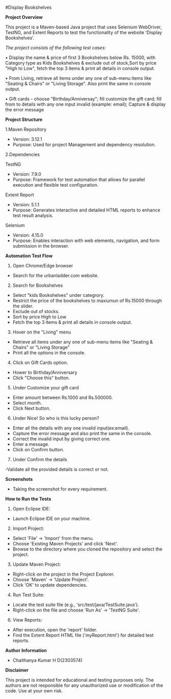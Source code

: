 #Display Bookshelves

**Project Overview**
 
This project is a Maven-based Java project that uses Selenium WebDriver, TestNG, and Extent Reports to test the functionality of the website ‘Display Bookshelves’.
 
*The project consists of the following test cases:*

•	Display the name & price of first 3 Bookshelves below Rs. 15000, with Category type as Kids Bookshelves & exclude out of stock,Sort by price "High 	to Low", fetch the top 3 items & print all details in console output.

•	From Living, retrieve all items under any one of sub-menu items like  "Seating & Chairs" or "Living Storage". Also print the same in console output.

•	Gift cards - choose "Birthday/Anniversay"; fill customize the gift card; fill from to details with any one input invalid (example: email); Capture 	& display the error message
 
**Project Structure**
 
1.Maven Repository
 
- Version: 3.12.1
- Purpose: Used for project Management and dependency resolution.
 
2.Dependencies
  
TestNG
- Version: 7.9.0
- Purpose: Framework for test automation that allows for parallel execution and flexible test configuration.
 
Extent Report
- Version: 5.1.1
- Purpose: Generates interactive and detailed HTML reports to enhance test result analysis.
 
Selenium
- Version: 4.15.0
- Purpose: Enables interaction with web elements, navigation, and form submission in the browser.

 
**Automation Test Flow**
 
1. Open Chrome/Edge browser

- Search for the urbanladder.com website.
 
2. Search for Bookshelves

- Select "kids Bookshelves" under categrory.
- Restrict the price of the bookshelves to maxiumun of Rs.15000 through the slider.
- Exclude out of stocks.
- Sort by price High to Low 
- Fetch the top 3 items & print all details in console output.

3. Hover on the "Living" menu

- Retrieve all items under any one of sub-menu items like  "Seating & Chairs" or "Living Storage"
- Print all the options in the console.

4. Click on Gift Cards option.

- Hower to Birthday/Anniversary
- Click "Choose this" button.
 
5. Under Customize your gift card

- Enter amount between Rs.1000 and Rs.500000.
- Select month.
- Click Next button.

6. Under Nice! So who is this lucky person?

- Enter all the details with any one invalid input(ex:email).
- Capture the error message and also print the same in the console.
- Correct the invalid input by giving correct one.
- Enter a message.
- Click on Confirm button.

7. Under Confirm the details

-Validate all the provided details is correct or not.


**Screenshots**

- Taking the screenshot for every requirement.

**How to Run the Tests**
 
1. Open Eclipse IDE:
- Launch Eclipse IDE on your machine.
 
2. Import Project:
- Select 'File' -> 'Import' from the menu.
- Choose 'Existing Maven Projects' and click 'Next'.
- Browse to the directory where you cloned the repository and select the project.
 
3. Update Maven Project:
- Right-click on the project in the Project Explorer.
- Choose 'Maven' -> 'Update Project'.
- Click 'OK' to update dependencies.
 
4. Run Test Suite:
- Locate the test suite file (e.g., 'src/test/java/TestSuite.java').
- Right-click on the file and choose 'Run As' -> 'TestNG Suite'.
 
6. View Reports:
- After execution, open the 'report' folder.
- Find the Extent Report HTML file ('myReport.html') for detailed test reports.
 
**Author Information**
 
- Chaithanya Kumar H D(2303574)


**Disclaimer**
 
This project is intended for educational and testing purposes only. The authors are not responsible for any unauthorized use or modification of the code. Use at your own risk.
